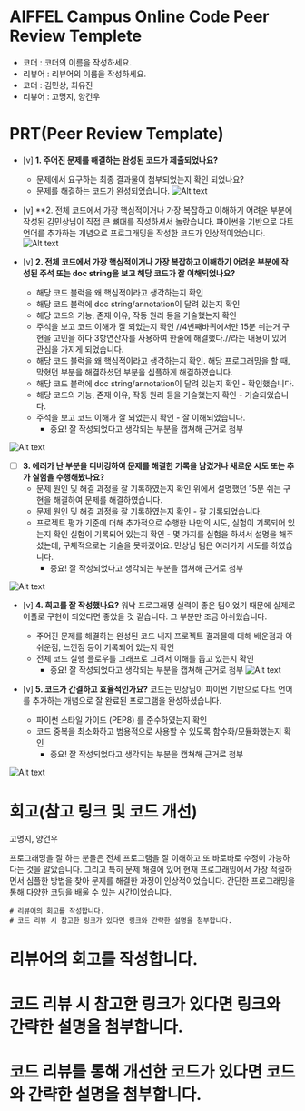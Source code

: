 # AIFFEL Campus Online Code Peer Review Templete
- 코더 : 코더의 이름을 작성하세요.
- 리뷰어 : 리뷰어의 이름을 작성하세요.
- 코더 : 김민상, 최유진
- 리뷰어 : 고명지, 양건우


# PRT(Peer Review Template)
- [v]  **1. 주어진 문제를 해결하는 완성된 코드가 제출되었나요?**
    - 문제에서 요구하는 최종 결과물이 첨부되었는지 확인 되었나요?
    - 문제를 해결하는 코드가 완성되었습니다.
   ![Alt text](./11.png)

- [v]  **2. 전체 코드에서 가장 핵심적이거나 가장 복잡하고 이해하기 어려운 부분에 작성된 
     김민상님이 직접 큰 뼈대를 작성하셔서 놀랐습니다. 파이썬을 기반으로 다트 언어를 추가하는 개념으로 프로그래밍을 작성한 코드가 인상적이었습니다.
![Alt text](./11.png)

- [v]  **2. 전체 코드에서 가장 핵심적이거나 가장 복잡하고 이해하기 어려운 부분에 작성된 
주석 또는 doc string을 보고 해당 코드가 잘 이해되었나요?**
    - 해당 코드 블럭을 왜 핵심적이라고 생각하는지 확인
    - 해당 코드 블럭에 doc string/annotation이 달려 있는지 확인
    - 해당 코드의 기능, 존재 이유, 작동 원리 등을 기술했는지 확인
    - 주석을 보고 코드 이해가 잘 되었는지 확인
//4번째바퀴에서만 15분 쉬는거 구현을 고민을 하다 3항연산자를 사용하여 한줄에 해결했다.//라는 내용이 있어 관심을 가지게 되었습니다. 
    - 해당 코드 블럭을 왜 핵심적이라고 생각하는지 확인.
      해당 프로그래밍을 할 때, 막혔던 부분을 해결하셨던 부분을 심플하게 해결하였습니다. 
    - 해당 코드 블럭에 doc string/annotation이 달려 있는지 확인 - 확인했습니다. 
    - 해당 코드의 기능, 존재 이유, 작동 원리 등을 기술했는지 확인 - 기술되었습니다. 
    - 주석을 보고 코드 이해가 잘 되었는지 확인 - 잘 이해되었습니다. 
        - 중요! 잘 작성되었다고 생각되는 부분을 캡쳐해 근거로 첨부

![Alt text](./11.png)

- [ ]  **3. 에러가 난 부분을 디버깅하여 문제를 해결한 기록을 남겼거나
새로운 시도 또는 추가 실험을 수행해봤나요?**
    - 문제 원인 및 해결 과정을 잘 기록하였는지 확인
위에서 설명했던 15분 쉬는 구현을 해결하여 문제를 해결하였습니다. 
    - 문제 원인 및 해결 과정을 잘 기록하였는지 확인 - 잘 기록되었습니다. 
    - 프로젝트 평가 기준에 더해 추가적으로 수행한 나만의 시도, 
    실험이 기록되어 있는지 확인
    실험이 기록되어 있는지 확인 - 몇 가지를 실험을 하셔서 설명을 해주셨는데, 구체적으로는 기술을 못하겠어요. 민상님 팀은 여러가지 시도를 하였습니다. 
        - 중요! 잘 작성되었다고 생각되는 부분을 캡쳐해 근거로 첨부

![Alt text](./11.png)

- [v]  **4. 회고를 잘 작성했나요?**
워낙 프로그래밍 실력이 좋은 팀이었기 때문에 실제로 어플로 구현이 되었다면 좋았을 것 같습니다. 그 부분만 조금 아쉬웠습니다. 
    - 주어진 문제를 해결하는 완성된 코드 내지 프로젝트 결과물에 대해
    배운점과 아쉬운점, 느낀점 등이 기록되어 있는지 확인
    - 전체 코드 실행 플로우를 그래프로 그려서 이해를 돕고 있는지 확인
        - 중요! 잘 작성되었다고 생각되는 부분을 캡쳐해 근거로 첨부
![Alt text](./2.png)

- [v]  **5. 코드가 간결하고 효율적인가요?**
코드는 민상님이 파이썬 기반으로 다트 언어를 추가하는 개념으로 잘 완료된 프로그램을 완성하셨습니다. 
    - 파이썬 스타일 가이드 (PEP8) 를 준수하였는지 확인
    - 코드 중복을 최소화하고 범용적으로 사용할 수 있도록 함수화/모듈화했는지 확인
        - 중요! 잘 작성되었다고 생각되는 부분을 캡쳐해 근거로 첨부

![Alt text](./3.png)

# 회고(참고 링크 및 코드 개선)

고명지, 양건우

프로그래밍을 잘 하는 분들은 전체 프로그램을 잘 이해하고 또 바로바로 수정이 가능하다는 것을 알았습니다.
그리고 특히 문제 해결에 있어 현재 프로그래밍에서 가장 적절하면서 심플한 방법을 찾아 문제를 해결한 과정이 인상적이었습니다.
간단한 프로그래밍을 통해 다양한 코딩을 배울 수 있는 시간이었습니다. 
```
# 리뷰어의 회고를 작성합니다.
# 코드 리뷰 시 참고한 링크가 있다면 링크와 간략한 설명을 첨부합니다.
```
# 리뷰어의 회고를 작성합니다.
# 코드 리뷰 시 참고한 링크가 있다면 링크와 간략한 설명을 첨부합니다.
# 코드 리뷰를 통해 개선한 코드가 있다면 코드와 간략한 설명을 첨부합니다.
```
